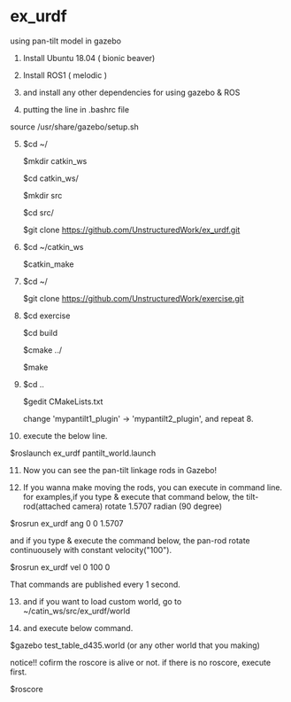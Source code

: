 # ex_urdf
using pan-tilt model in gazebo

1. Install Ubuntu 18.04 ( bionic beaver)

2. Install ROS1 ( melodic )

3. and install any other dependencies for using gazebo & ROS

4. putting the line in .bashrc file

source /usr/share/gazebo/setup.sh  

5. $cd ~/
   
   $mkdir catkin_ws
   
   $cd catkin_ws/
   
   $mkdir src
   
   $cd src/
   
   $git clone https://github.com/UnstructuredWork/ex_urdf.git

6. $cd ~/catkin_ws
   
   $catkin_make

7. $cd ~/
   
   $git clone https://github.com/UnstructuredWork/exercise.git
   
8. $cd exercise
   
   $cd build
   
   $cmake ../
   
   $make

9. $cd ..
   
   $gedit CMakeLists.txt
   
   change 'mypantilt1_plugin' -> 'mypantilt2_plugin', and repeat 8.

10. execute the below line.
   
   $roslaunch ex_urdf pantilt_world.launch
   
11. Now you can see the pan-tilt linkage rods in Gazebo!

12. If you wanna make moving the rods, you can execute in command line.
    for examples,if you type & execute that command below, the tilt-rod(attached camera) rotate 1.5707 radian (90 degree)
   
   $rosrun ex_urdf ang 0 0 1.5707
    
   and if you type & execute the command below, the pan-rod rotate continuousely with constant velocity("100").
   
   $rosrun ex_urdf vel 0 100 0
   
   That commands are published every 1 second. 
    
13. and if you want to load custom world, go to ~/catin_ws/src/ex_urdf/world 

14. and execute below command.
   
   $gazebo test_table_d435.world  (or any other world that you making)
   
   notice!! cofirm the roscore is alive or not. if there is no roscore, execute first. 
   
   $roscore
